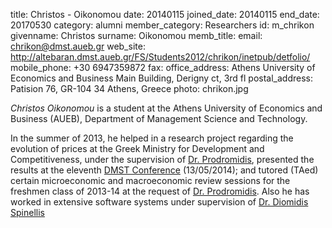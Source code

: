 title: Christos - Oikonomou
date: 20140115
joined_date: 20140115
end_date: 20170530
category: alumni
member_category: Researchers
id: m_chrikon
givenname: Christos
surname: Oikonomou
memb_title:
email: chrikon@dmst.aueb.gr
web_site: http://altebaran.dmst.aueb.gr/FS/Students2012/chrikon/inetpub/detfolio/
mobile_phone: +30 6947359872
fax:
office_address: Athens University of Economics and Business Main Building, Derigny ct, 3rd fl
postal_address: Patision 76, GR-104 34 Athens, Greece
photo: chrikon.jpg

_Christos Oikonomou_ is a student at the Athens University of Economics and Business (AUEB), Department of Management Science and Technology.

In the summer of 2013, he helped in a research project regarding the evolution of prices at the Greek Ministry for Development and Competitiveness, under the supervision of [Dr. Prodromidis](http://www.kepe.gr/index.php/el/profil-cb/userprofile/pjprodr), presented the results at the eleventh [DMST Conference](http://fsdet.dmst.aueb.gr/) (13/05/2014); and tutored (TAed) certain microeconomic and macroeconomic review sessions for the freshmen class of 2013-14 at the request of [Dr. Prodromidis](http://www.kepe.gr/index.php/el/profil-cb/userprofile/pjprodr). Also he has worked in extensive software systems under supervision of [Dr. Diomidis Spinellis](http://www.spinellis.gr/index.html.var)
